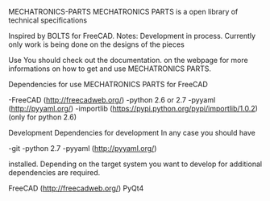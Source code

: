 MECHATRONICS-PARTS
MECHATRONICS PARTS is a open library of technical specifications

Inspired by BOLTS for FreeCAD. Notes: Development in process. Currently only work is being done on the designs of the pieces

Use You should check out the documentation. on the webpage for more informations on how to get and use MECHATRONICS PARTS.

Dependencies for use MECHATRONICS PARTS for FreeCAD

-FreeCAD (http://freecadweb.org/) 
-python 2.6 or 2.7 
-pyyaml (http://pyyaml.org/) 
-importlib (https://pypi.python.org/pypi/importlib/1.0.2) (only for python 2.6)

Development Dependencies for development In any case you should have

-git 
-python 2.7 
-pyyaml (http://pyyaml.org/)

installed. Depending on the target system you want to develop for additional dependencies are required.

FreeCAD (http://freecadweb.org/) PyQt4
